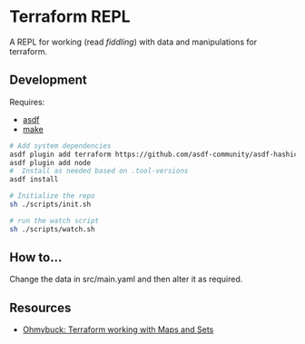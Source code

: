 # Terraform REPL

A REPL for working (read _fiddling_) with data and manipulations for terraform.

## Development

Requires:

- [asdf](https://asdf-vm.com)
- [make](https://www.gnu.org/software/make/manual/make.html)

```bash
# Add system dependencies
asdf plugin add terraform https://github.com/asdf-community/asdf-hashicorp.git
asdf plugin add node
#  Install as needed based on .tool-versions
asdf install

# Initialize the repo
sh ./scripts/init.sh

# run the watch script
sh ./scripts/watch.sh
```

## How to...

Change the data in src/main.yaml and then alter it as required.

## Resources

- [Ohmybuck: Terraform working with Maps and Sets](https://ohmybuck.com/2022-03-02-20-37-terraform-working-with-maps-and-sets/)
